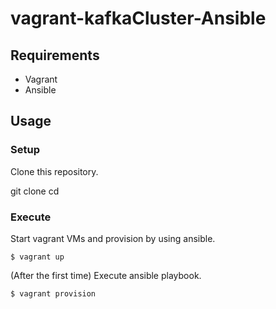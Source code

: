 # vagrant-kafkaCluster-Ansible

## Requirements

- Vagrant
- Ansible

## Usage

### Setup

Clone this repository.

git clone 
cd


### Execute

Start vagrant VMs and provision by using ansible.

    $ vagrant up

(After the first time) Execute ansible playbook.

    $ vagrant provision
